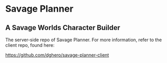 # Savage Planner
## A Savage Worlds Character Builder

The server-side repo of Savage Planner. For more information, refer to the client repo, found here:

https://github.com/dghero/savage-planner-client
